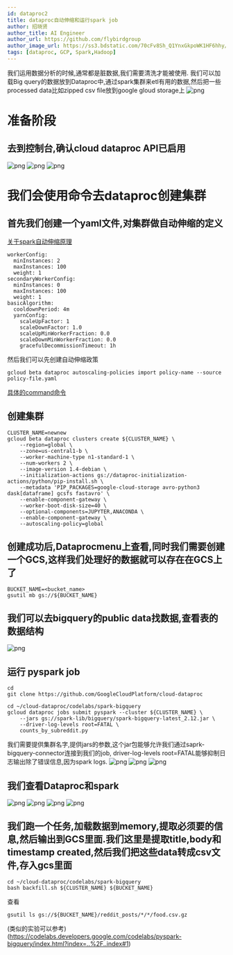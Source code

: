 ```yaml
---
id: dataproc2
title: dataproc自动伸缩和运行spark job
author: 招晓贤
author_title: AI Engineer
author_url: https://github.com/flybirdgroup
author_image_url: https://ss3.bdstatic.com/70cFv8Sh_Q1YnxGkpoWK1HF6hhy/it/u=1615738601,1434436036&fm=26&gp=0.jpg
tags: [dataproc, GCP, Spark,Hadoop]
---
```

我们运用数据分析的时候,通常都是脏数据,我们需要清洗才能被使用.
我们可以加载Big query的数据放到Dataproc中,通过spark集群来etl有用的数据,然后把一些processed data比如zipped csv file放到google gloud storage上
![png](../img/dataproc/dataproc2/1.png)

# 准备阶段
## 去到控制台,确认cloud dataproc API已启用
<!--truncate-->
![png](../img/dataproc/dataproc1/1.png)
![png](../img/dataproc/dataproc1/2.png)
![png](../img/dataproc/dataproc1/3.png)

# 我们会使用命令去dataproc创建集群

## 首先我们创建一个yaml文件,对集群做自动伸缩的定义
[关于spark自动伸缩原理](https://cloud.google.com/dataproc/docs/concepts/configuring-clusters/autoscaling#autoscaling_and_spark_structured_streaming)
```
workerConfig:
  minInstances: 2
  maxInstances: 100
  weight: 1
secondaryWorkerConfig:
  minInstances: 0
  maxInstances: 100
  weight: 1
basicAlgorithm:
  cooldownPeriod: 4m
  yarnConfig:
    scaleUpFactor: 1
    scaleDownFactor: 1.0
    scaleUpMinWorkerFraction: 0.0
    scaleDownMinWorkerFraction: 0.0
    gracefulDecommissionTimeout: 1h
```

然后我们可以先创建自动伸缩政策
```
gcloud beta dataproc autoscaling-policies import policy-name --source policy-file.yaml
```
[具体的command命令](https://cloud.google.com/sdk/gcloud/reference/beta/dataproc/autoscaling-policies)

## 创建集群
```
CLUSTER_NAME=newnew
gcloud beta dataproc clusters create ${CLUSTER_NAME} \
    --region=global \
    --zone=us-central1-b \
    --worker-machine-type n1-standard-1 \
    --num-workers 2 \
    --image-version 1.4-debian \
    --initialization-actions gs://dataproc-initialization-actions/python/pip-install.sh \
    --metadata 'PIP_PACKAGES=google-cloud-storage avro-python3 dask[dataframe] gcsfs fastavro' \
    --enable-component-gateway \
    --worker-boot-disk-size=40 \
    --optional-components=JUPYTER,ANACONDA \
    --enable-component-gateway \
    --autoscaling-policy=global
```

## 创建成功后,Dataprocmenu上查看,同时我们需要创建一个GCS,这样我们处理好的数据就可以存在在GCS上了
```
BUCKET_NAME=<bucket_name>
gsutil mb gs://${BUCKET_NAME}
```

## 我们可以去bigquery的public data找数据,查看表的数据结构
![png](../img/dataproc/dataproc2/2.png)

## 运行 pyspark job
```
cd
git clone https://github.com/GoogleCloudPlatform/cloud-dataproc
```
```
cd ~/cloud-dataproc/codelabs/spark-bigquery
gcloud dataproc jobs submit pyspark --cluster ${CLUSTER_NAME} \
    --jars gs://spark-lib/bigquery/spark-bigquery-latest_2.12.jar \
    --driver-log-levels root=FATAL \
    counts_by_subreddit.py
```
我们需要提供集群名字,提供jars的参数,这个jar包能够允许我们通过saprk-bigquery-connector连接到我们的job,
driver-log-levels root=FATAL能够抑制日志输出除了错误信息,因为spark logs.
![png](../img/dataproc/dataproc2/3.png)
![png](../img/dataproc/dataproc2/4.png)
![png](../img/dataproc/dataproc2/5.png)

## 我们查看Dataproc和spark
![png](../img/dataproc/dataproc2/6.png)
![png](../img/dataproc/dataproc2/7.png)
![png](../img/dataproc/dataproc2/8.png)
![png](../img/dataproc/dataproc2/9.png)

## 我们跑一个任务,加载数据到memory,提取必须要的信息,然后输出到GCS里面.我们这里是提取title,body和timestamp created,然后我们把这些data转成csv文件,存入gcs里面
```
cd ~/cloud-dataproc/codelabs/spark-bigquery
bash backfill.sh ${CLUSTER_NAME} ${BUCKET_NAME}
```

查看
```
gsutil ls gs://${BUCKET_NAME}/reddit_posts/*/*/food.csv.gz
```

(类似的实验可以参考)(https://codelabs.developers.google.com/codelabs/pyspark-bigquery/index.html?index=..%2F..index#1)

